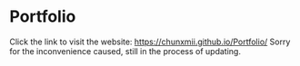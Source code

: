 # Portfolio

Click the link to visit the website: https://chunxmii.github.io/Portfolio/
Sorry for the inconvenience caused, still in the process of updating.
